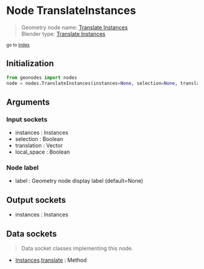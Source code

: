 
# Node TranslateInstances

> Geometry node name: [Translate Instances](https://docs.blender.org/manual/en/latest/modeling/geometry_nodes/material/translate_instances.html)<br>
  Blender type: [Translate Instances](https://docs.blender.org/api/current/bpy.types.GeometryNodeTranslateInstances.html)
  
<sub>go to [index](/docs/index.md)</sub>

## Initialization

```python
from geonodes import nodes
node = nodes.TranslateInstances(instances=None, selection=None, translation=None, local_space=None, label=None)
```



## Arguments


### Input sockets

- instances : Instances
- selection : Boolean
- translation : Vector
- local_space : Boolean

### Node label

- label : Geometry node display label (default=None)

## Output sockets

- instances : Instances

## Data sockets

> Data socket classes implementing this node.
  
  
- [Instances](/docs/sockets/Instances.md).[translate](/docs/sockets/Instances.md#translate) : Method
  
